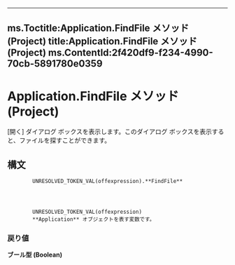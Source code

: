 

---
ms.Toctitle:Application.FindFile メソッド (Project)
title:Application.FindFile メソッド (Project)
ms.ContentId:2f420df9-f234-4990-70cb-5891780e0359
---
# Application.FindFile メソッド (Project)




[開く] ダイアログ ボックスを表示します。このダイアログ ボックスを表示すると、ファイルを探すことができます。

## 構文

            UNRESOLVED_TOKEN_VAL(offexpression).**FindFile**




            UNRESOLVED_TOKEN_VAL(offexpression)
            **Application** オブジェクトを表す変数です。

### 戻り値
**ブール型 (Boolean)**







